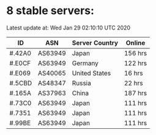 # 8 stable servers:

Latest update at: Wed Jan 29 02:10:10 UTC 2020

| ID | ASN | Server Country | Online |
| -- | --- | -------------- | ------ |
| #.42A0 | AS63949 | Japan | 156 hrs |
| #.E0CF | AS63949 | Germany | 122 hrs |
| #.E069 | AS40065 | United States | 16 hrs |
| #.5CBD | AS48347 | Russia | 22 hrs |
| #.165A | AS37963 | China | 187 hrs |
| #.73C0 | AS63949 | Japan | 111 hrs |
| #.7351 | AS63949 | Japan | 111 hrs |
| #.99BE | AS63949 | Japan | 111 hrs |

